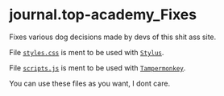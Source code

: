 # journal.top-academy_Fixes
Fixes various dog decisions made by devs of this shit ass site.

File [`styles.css`](styles.css) is ment to be used with [`Stylus`](https://chromewebstore.google.com/detail/stylus/clngdbkpkpeebahjckkjfobafhncgmne).

File [`scripts.js`](styles.css) is ment to be used with [`Tampermonkey`](https://chromewebstore.google.com/detail/tampermonkey/dhdgffkkebhmkfjojejmpbldmpobfkfo).

You can use these files as you want, I dont care. 